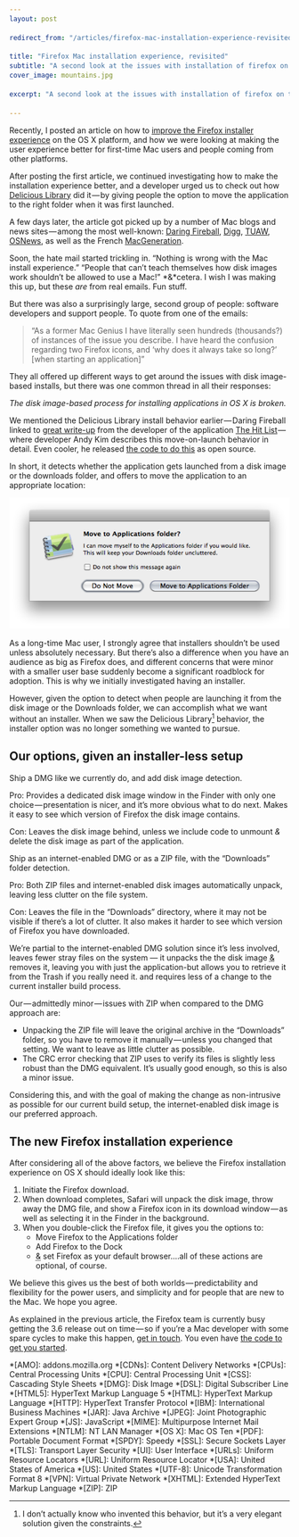 ```yaml
---
layout: post

redirect_from: "/articles/firefox-mac-installation-experience-revisited/"

title: "Firefox Mac installation experience, revisited"
subtitle: "A second look at the issues with installation of firefox on the mac, with recommendations on how to fix them."
cover_image: mountains.jpg

excerpt: "A second look at the issues with installation of firefox on the mac, with recommendations on how to fix them."

---
```


Recently, I posted an article on how to [improve the Firefox installer experience] on the OS X platform, and how we were looking at making the user experience better for first-time Mac users and people coming from other platforms.

After posting the first article, we continued investigating how to make the installation experience better, and a developer urged us to check out how [Delicious Library] did it — by giving people the option to move the application to the right folder when it was first launched.

A few days later, the article got picked up by a number of Mac blogs and news sites — among the most well-known: [Daring Fireball], [Digg], [TUAW], [OSNews], as well as the French [MacGeneration].

Soon, the hate mail started trickling in. “Nothing is wrong with the Mac install experience.” “People that can’t teach themselves how disk images work shouldn’t be allowed to use a Mac!” *&*cetera. I wish I was making this up, but these *are* from real emails. Fun stuff.

But there was also a surprisingly large, second group of people: software developers and support people. To quote from one of the emails:

> “As a former Mac Genius I have literally seen hundreds (thousands?) of instances of the issue you describe. I have heard the confusion regarding two Firefox icons, and ‘why does it always take so long?’ \[when starting an application\]”

They all offered up different ways to get around the issues with disk image-based installs, but there was one common thread in all their responses:

*The disk image-based process for installing applications in OS X is broken.*

We mentioned the Delicious Library install behavior earlier — Daring Fireball linked to [great write-up] from the developer of the application [The Hit List] — where developer Andy Kim describes this move-on-launch behavior in detail. Even cooler, he released [the code to do this] as open source.

In short, it detects whether the application gets launched from a disk image or the downloads folder, and offers to move the application to an appropriate location:

![](/media/applications-move.png)

As a long-time Mac user, I strongly agree that installers shouldn’t be used unless absolutely necessary. But there’s also a difference when you have an audience as big as Firefox does, and different concerns that were minor with a smaller user base suddenly become a significant roadblock for adoption. This is why we initially investigated having an installer.

However, given the option to detect when people are launching it from the disk image or the Downloads folder, we can accomplish what we want without an installer. When we saw the Delicious Library[^1] behavior, the installer option was no longer something we wanted to pursue.

## Our options, given an installer-less setup

Ship a DMG like we currently do, and add disk image detection.

Pro: Provides a dedicated disk image window in the Finder with only one choice — presentation is nicer, and it’s more obvious what to do next. Makes it easy to see which version of Firefox the disk image contains.

Con: Leaves the disk image behind, unless we include code to unmount *&* delete the disk image as part of the application.

Ship as an internet-enabled DMG or as a ZIP file, with the “Downloads” folder detection.

Pro: Both ZIP files and internet-enabled disk images automatically unpack, leaving less clutter on the file system.

Con: Leaves the file in the “Downloads” directory, where it may not be visible if there’s a lot of clutter. It also makes it harder to see which version of Firefox you have downloaded.

We’re partial to the internet-enabled DMG solution since it’s less involved, leaves fewer stray files on the system — it unpacks the the disk image <abbr title="and">&</abbr> removes it, leaving you with just the application-but allows you to retrieve it from the Trash if you really need it. and requires less of a change to the current installer build process.

Our — admittedly minor — issues with ZIP when compared to the DMG approach are:

*   Unpacking the ZIP file will leave the original archive in the “Downloads” folder, so you have to remove it manually — unless you changed that setting. We want to leave as little clutter as possible.
*   The CRC error checking that ZIP uses to verify its files is slightly less robust than the DMG equivalent. It’s usually good enough, so this is also a minor issue.

Considering this, and with the goal of making the change as non-intrusive as possible for our current build setup, the internet-enabled disk image is our preferred approach.

## The new Firefox installation experience

After considering all of the above factors, we believe the Firefox installation experience on OS X should ideally look like this:

1.  Initiate the Firefox download.
2.  When download completes, Safari will unpack the disk image, throw away the DMG file, and show a Firefox icon in its download window — as well as selecting it in the Finder in the background.
3.  When you double-click the Firefox file, it gives you the options to:
    *   Move Firefox to the Applications folder
    *   Add Firefox to the Dock
    *   <abbr title="and">&</abbr> set Firefox as your default browser.…all of these actions are optional, of course.

We believe this gives us the best of both worlds — predictability and flexibility for the power users, and simplicity and for people that are new to the Mac. We hope you agree.

As explained in the previous article, the Firefox team is currently busy getting the 3.6 release out on time — so if you’re a Mac developer with some spare cycles to make this happen, [get in touch]. You even have [the code to get you started].

[^1]: I don’t actually know who invented this behavior, but it’s a very elegant solution given the constraints.

[improve the Firefox installer experience]: /mac-installer
[Delicious Library]: http://delicious-monster.com/
[Daring Fireball]: http://daringfireball.net/2009/09/how_should_mac_apps_be_distributed
[Digg]: http://digg.com/apple/The_confusing_art_of_installing_apps
[TUAW]: http://www.tuaw.com/2009/09/21/the-confusing-art-of-installing-apps/
[OSNews]: http://www.osnews.com/story/22195/Improving_the_Mac_OS_X_Application_Installation_Process
[MacGeneration]: http://www.macgeneration.com/news/voir/136495/firefox-nouvel-installeur-et-abandon-de-tiger
[great write-up]: http://www.potionfactory.com/node/251
[The Hit List]: http://www.potionfactory.com/thehitlist/
[the code to do this]: http://github.com/potionfactory/LetsMove/
[get in touch]: http://groups.google.com/group/mozilla.dev.apps.firefox/topics
[the code to get you started]: http://github.com/potionfactory/LetsMove/

*[AMO]: addons.mozilla.org
*[CDNs]: Content Delivery Networks
*[CPUs]: Central Processing Units
*[CPU]: Central Processing Unit
*[CSS]: Cascading Style Sheets
*[DMG]: Disk Image
*[DSL]: Digital Subscriber Line
*[HTML5]: HyperText Markup Language 5
*[HTML]: HyperText Markup Language
*[HTTP]: HyperText Transfer Protocol
*[IBM]: International Business Machines
*[JAR]: Java Archive
*[JPEG]: Joint Photographic Expert Group
*[JS]: JavaScript
*[MIME]: Multipurpose Internet Mail Extensions
*[NTLM]: NT LAN Manager
*[OS X]: Mac OS Ten
*[PDF]: Portable Document Format
*[SPDY]: Speedy
*[SSL]: Secure Sockets Layer
*[TLS]: Transport Layer Security
*[UI]: User Interface
*[URLs]: Uniform Resource Locators
*[URL]: Uniform Resource Locator
*[USA]: United States of America
*[US]: United States
*[UTF-8]: Unicode Transformation Format 8
*[VPN]: Virtual Private Network
*[XHTML]: Extended HyperText Markup Language
*[ZIP]: ZIP

